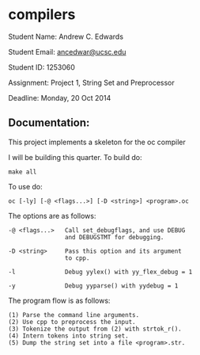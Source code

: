 compilers
=========
Student Name:   Andrew C. Edwards

Student Email:  ancedwar@ucsc.edu

Student ID:     1253060

Assignment:     Project 1, String Set and Preprocessor

Deadline:       Monday, 20 Oct 2014


Documentation:
----
This project implements a skeleton for the oc compiler

I will be building this quarter. To build do:

    make all

To use do:

    oc [-ly] [-@ <flags...>] [-D <string>] <program>.oc

The options are as follows:

    -@ <flags...>   Call set_debugflags, and use DEBUG
                    and DEBUGSTMT for debugging.

    -D <string>     Pass this option and its argument
                    to cpp.

    -l              Debug yylex() with yy_flex_debug = 1

    -y              Debug yyparse() with yydebug = 1

The program flow is as follows:

    (1) Parse the command line arguments.
    (2) Use cpp to preprocess the input.
    (3) Tokenize the output from (2) with strtok_r().
    (4) Intern tokens into string set.
    (5) Dump the string set into a file <program>.str.
